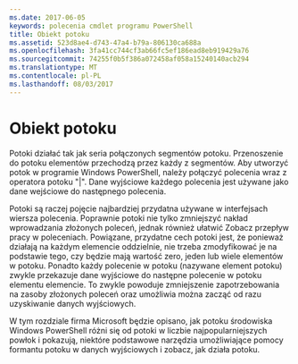 ```yaml
---
ms.date: 2017-06-05
keywords: polecenia cmdlet programu PowerShell
title: Obiekt potoku
ms.assetid: 523d8ae4-d743-47a4-b79a-806130ca688a
ms.openlocfilehash: 3fa41cc744cf3ab66fc5ef186ead8eb919429a76
ms.sourcegitcommit: 74255f0b5f386a072458af058a15240140acb294
ms.translationtype: MT
ms.contentlocale: pl-PL
ms.lasthandoff: 08/03/2017
---
```

# <a name="object-pipeline"></a>Obiekt potoku
Potoki działać tak jak seria połączonych segmentów potoku. Przenoszenie do potoku elementów przechodzą przez każdy z segmentów. Aby utworzyć potok w programie Windows PowerShell, należy połączyć polecenia wraz z operatora potoku "|". Dane wyjściowe każdego polecenia jest używane jako dane wejściowe do następnego polecenia.

Potoki są raczej pojęcie najbardziej przydatna używane w interfejsach wiersza polecenia. Poprawnie potoki nie tylko zmniejszyć nakład wprowadzania złożonych poleceń, jednak również ułatwić Zobacz przepływ pracy w poleceniach. Powiązane, przydatne cech potoki jest, że ponieważ działają na każdym elemencie oddzielnie, nie trzeba zmodyfikować je na podstawie tego, czy będzie mają wartość zero, jeden lub wiele elementów w potoku. Ponadto każdy polecenie w potoku (nazywane element potoku) zwykle przekazuje dane wyjściowe do następne polecenie w potoku elementu elemencie. To zwykle powoduje zmniejszenie zapotrzebowania na zasoby złożonych poleceń oraz umożliwia można zacząć od razu uzyskiwanie danych wyjściowych.

W tym rozdziale firma Microsoft będzie opisano, jak potoku środowiska Windows PowerShell różni się od potoki w liczbie najpopularniejszych powłok i pokazują, niektóre podstawowe narzędzia umożliwiające pomocy formantu potoku w danych wyjściowych i zobacz, jak działa potoku.

